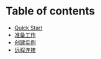 # Table of contents

* [Quick Start](README.md)
* [准备工作](zhun-bei-gong-zuo.md)
* [创建实例](chuang-jian-shi-li.md)
* [远程连接](lian-jie-shi-li.md)

